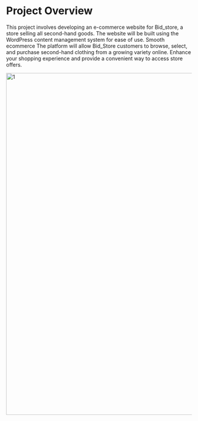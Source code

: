 # Project Overview
  This project involves developing an e-commerce website for Bid_store, a store selling all second-hand goods. The website will be built using the WordPress content management system for ease of use. Smooth ecommerce The platform will allow Bid_Store customers to browse, select, and purchase second-hand clothing from a growing variety online. Enhance your shopping experience and provide a convenient way to access store offers. 

<img width="929" alt="1" src="https://github.com/Anaswaesaha/Modern-Ecommerce-Platforms/assets/109578693/e3ccee48-69ac-452f-8e6a-49ec6d05d2ec">
